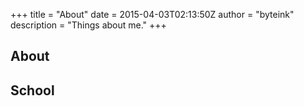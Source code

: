 +++
title = "About"
date = 2015-04-03T02:13:50Z
author = "byteink"
description = "Things about me."
+++

## About


## School
